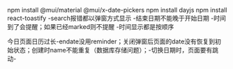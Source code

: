 
npm install @mui/material @mui/x-date-pickers
npm install dayjs
npm install react-toastify
-search报错都以弹窗方式显示
-结束日期不能晚于开始日期
-时间到了会提醒；如果已经marked则不提醒
-时间显示都是按顺序


今日页面日历过长-endate没用reminder；关闭弹窗后页面的date没有恢复到初始状态；创建时name不能重复（数据库存储问题）；-切换日期时，页面要有跳动-
